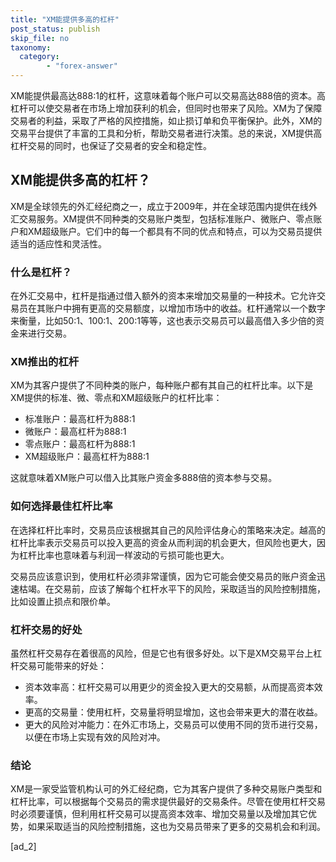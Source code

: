```yaml
---
title: "XM能提供多高的杠杆"
post_status: publish
skip_file: no
taxonomy:
  category:
        - "forex-answer"
---
```


XM能提供最高达888:1的杠杆，这意味着每个账户可以交易高达888倍的资本。高杠杆可以使交易者在市场上增加获利的机会，但同时也带来了风险。XM为了保障交易者的利益，采取了严格的风控措施，如止损订单和负平衡保护。此外，XM的交易平台提供了丰富的工具和分析，帮助交易者进行决策。总的来说，XM提供高杠杆交易的同时，也保证了交易者的安全和稳定性。

## XM能提供多高的杠杆？

XM是全球领先的外汇经纪商之一，成立于2009年，并在全球范围内提供在线外汇交易服务。XM提供不同种类的交易账户类型，包括标准账户、微账户、零点账户和XM超级账户。它们中的每一个都具有不同的优点和特点，可以为交易员提供适当的适应性和灵活性。

### 什么是杠杆？

在外汇交易中，杠杆是指通过借入额外的资本来增加交易量的一种技术。它允许交易员在其账户中拥有更高的交易额度，以增加市场中的收益。杠杆通常以一个数字来衡量，比如50:1、100:1、200:1等等，这也表示交易员可以最高借入多少倍的资金来进行交易。

### XM推出的杠杆

XM为其客户提供了不同种类的账户，每种账户都有其自己的杠杆比率。以下是XM提供的标准、微、零点和XM超级账户的杠杆比率：

- 标准账户：最高杠杆为888:1
- 微账户：最高杠杆为888:1
- 零点账户：最高杠杆为888:1
- XM超级账户：最高杠杆为888:1

这就意味着XM账户可以借入比其账户资金多888倍的资本参与交易。

### 如何选择最佳杠杆比率

在选择杠杆比率时，交易员应该根据其自己的风险评估身心的策略来决定。越高的杠杆比率表示交易员可以投入更高的资金从而利润的机会更大，但风险也更大，因为杠杆比率也意味着与利润一样波动的亏损可能也更大。

交易员应该意识到，使用杠杆必须非常谨慎，因为它可能会使交易员的账户资金迅速枯竭。在交易前，应该了解每个杠杆水平下的风险，采取适当的风险控制措施，比如设置止损点和限价单。

### 杠杆交易的好处

虽然杠杆交易存在着很高的风险，但是它也有很多好处。以下是XM交易平台上杠杆交易可能带来的好处：

- 资本效率高：杠杆交易可以用更少的资金投入更大的交易额，从而提高资本效率。
- 更高的交易量：使用杠杆，交易量将明显增加，这也会带来更大的潜在收益。
- 更大的风险对冲能力：在外汇市场上，交易员可以使用不同的货币进行交易，以便在市场上实现有效的风险对冲。

### 结论

XM是一家受监管机构认可的外汇经纪商，它为其客户提供了多种交易账户类型和杠杆比率，可以根据每个交易员的需求提供最好的交易条件。尽管在使用杠杆交易时必须要谨慎，但利用杠杆交易可以提高资本效率、增加交易量以及增加其它优势，如果采取适当的风险控制措施，这也为交易员带来了更多的交易机会和利润。

\[ad\_2\]
